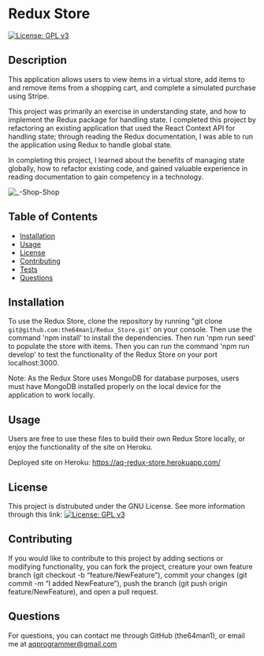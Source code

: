 # Redux Store
[![License: GPL v3](https://img.shields.io/badge/License-GPLv3-blue.svg)](https://www.gnu.org/licenses/gpl-3.0)

## Description
    
This application allows users to view items in a virtual store, add items to and remove items from a shopping cart, and complete a simulated purchase using Stripe.

This project was primarily an exercise in understanding state, and how to implement the Redux package for handling state. I completed this project by refactoring an existing application that used the React Context API for handling state; through reading the Redux documentation, I was able to run the application using Redux to handle global state.

In completing this project, I learned about the benefits of managing state globally, how to refactor existing code, and gained valuable experience in reading documentation to gain competency in a technology.

![_️-Shop-Shop](https://user-images.githubusercontent.com/74144055/128450735-9a656740-e306-465b-848e-95334028ca62.png)
   
## Table of Contents
    
- [Installation](#installation)
- [Usage](#usage)
- [License](#license)
- [Contributing](#contributing)
- [Tests](#tests)
- [Questions](#questions)
    
## Installation
    
To use the Redux Store, clone the repository by running "git clone `git@github.com:the64man1/Redux_Store.git`' on your console. Then use the command 'npm install' to install the dependencies. Then run 'npm run seed' to populate the store with items. Then you can run the command 'npm run develop' to test the functionality of the Redux Store on your port localhost:3000. 

Note: As the Redux Store uses MongoDB for database purposes, users must have MongoDB installed properly on the local device for the application to work locally.

## Usage
    
Users are free to use these files to build their own Redux Store locally, or enjoy the functionality of the site on Heroku.

Deployed site on Heroku: https://aq-redux-store.herokuapp.com/
    
## License
    
This project is distrubuted under the GNU License. See more information through this link: [![License: GPL v3](https://img.shields.io/badge/License-GPLv3-blue.svg)](https://www.gnu.org/licenses/gpl-3.0)
    
## Contributing
    
If you would like to contribute to this project by adding sections or modifying functionality, you can fork the project, creature your own feature branch (git checkout -b “feature/NewFeature”), commit your changes (git commit -m “I added NewFeature”), push the branch (git push origin feature/NewFeature), and open a pull request.
    
## Questions
    
For questions, you can contact me through GitHub (the64man1), or email me at aqprogrammer@gmail.com

